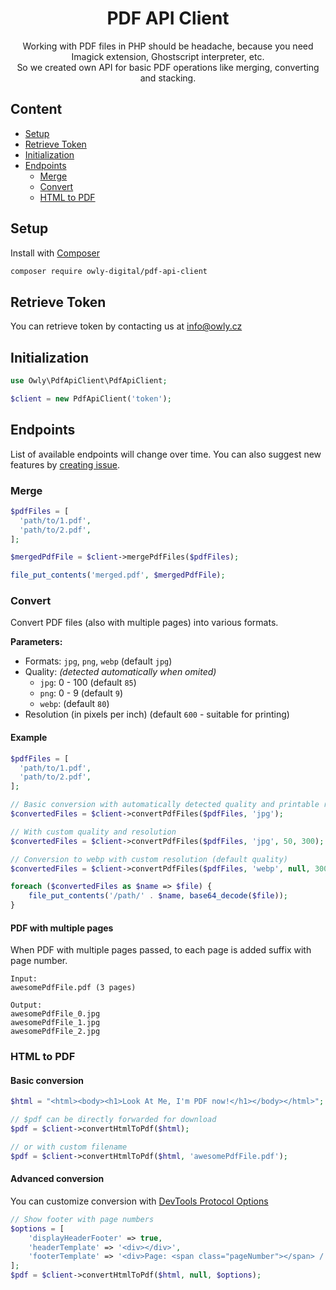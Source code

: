 <h1 align="center">
	PDF API Client
</h1>

<p align="center">
  Working with PDF files in PHP should be headache, because you need Imagick extension, Ghostscript interpreter, etc.<br />
  So we created own API for basic PDF operations like merging, converting and stacking.
</p>

##

## Content

- [Setup](#setup)
- [Retrieve Token](#retrieve-token)
- [Initialization](#initialization)
- [Endpoints](#endpoints)
	- [Merge](#merge)
	- [Convert](#convert)
	- [HTML to PDF](#html-to-pdf)

## Setup

Install with [Composer](https://getcomposer.org)

```sh
composer require owly-digital/pdf-api-client
```

## Retrieve Token
You can retrieve token by contacting us at info@owly.cz

## Initialization

```php
use Owly\PdfApiClient\PdfApiClient;

$client = new PdfApiClient('token');
```

## Endpoints
List of available endpoints will change over time.
You can also suggest new features by [creating issue](https://github.com/owly-digital/pdf-api-client/issues).

### Merge
```php
$pdfFiles = [
  'path/to/1.pdf',
  'path/to/2.pdf',
];

$mergedPdfFile = $client->mergePdfFiles($pdfFiles);

file_put_contents('merged.pdf', $mergedPdfFile);
```

### Convert
Convert PDF files (also with multiple pages) into various formats.

**Parameters:**
- Formats: `jpg`, `png`, `webp` (default `jpg`)
- Quality: _(detected automatically when omited)_
  - `jpg`: 0 - 100 (default `85`)
  - `png`: 0 - 9 (default `9`)
  - `webp`: (default `80`)
- Resolution (in pixels per inch) (default `600` - suitable for printing)

#### Example

```php
$pdfFiles = [
  'path/to/1.pdf',
  'path/to/2.pdf',
];

// Basic conversion with automatically detected quality and printable resolution
$convertedFiles = $client->convertPdfFiles($pdfFiles, 'jpg');

// With custom quality and resolution
$convertedFiles = $client->convertPdfFiles($pdfFiles, 'jpg', 50, 300);

// Conversion to webp with custom resolution (default quality)
$convertedFiles = $client->convertPdfFiles($pdfFiles, 'webp', null, 300);

foreach ($convertedFiles as $name => $file) {
	file_put_contents('/path/' . $name, base64_decode($file));
}
```

#### PDF with multiple pages
When PDF with multiple pages passed, to each page is added suffix with page number.

```
Input:
awesomePdfFile.pdf (3 pages)

Output:
awesomePdfFile_0.jpg
awesomePdfFile_1.jpg
awesomePdfFile_2.jpg
```

### HTML to PDF

#### Basic conversion
```php
$html = "<html><body><h1>Look At Me, I'm PDF now!</h1></body></html>";

// $pdf can be directly forwarded for download
$pdf = $client->convertHtmlToPdf($html);

// or with custom filename
$pdf = $client->convertHtmlToPdf($html, 'awesomePdfFile.pdf');
```

#### Advanced conversion
You can customize conversion with [DevTools Protocol Options](https://chromedevtools.github.io/devtools-protocol/tot/Page/#method-printToPDF)
```php
// Show footer with page numbers
$options = [
	'displayHeaderFooter' => true,
	'headerTemplate' => '<div></div>',
	'footerTemplate' => '<div>Page: <span class="pageNumber"></span> / <span class="totalPages"></span></div>'
];
$pdf = $client->convertHtmlToPdf($html, null, $options);
```
